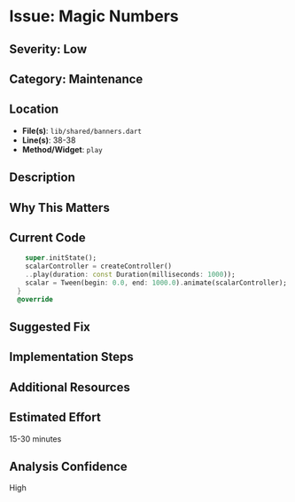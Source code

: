# Issue: Magic Numbers

## Severity: Low

## Category: Maintenance

## Location
- **File(s)**: `lib/shared/banners.dart`
- **Line(s)**: 38-38
- **Method/Widget**: `play`

## Description


## Why This Matters


## Current Code
```dart
    super.initState();
    scalarController = createController()
    ..play(duration: const Duration(milliseconds: 1000));
    scalar = Tween(begin: 0.0, end: 1000.0).animate(scalarController);
  }
  @override
```

## Suggested Fix


## Implementation Steps


## Additional Resources


## Estimated Effort
15-30 minutes

## Analysis Confidence
High
